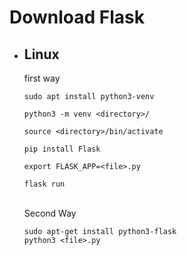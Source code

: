 # Download Flask

<ul>

<li><h2>Linux</h2>
first way

    sudo apt install python3-venv    

    python3 -m venv <directory>/

    source <directory>/bin/activate
    
    pip install Flask

    export FLASK_APP=<file>.py

    flask run
<br>
Second Way

    sudo apt-get install python3-flask
    python3 <file>.py

</li>


</ul>


